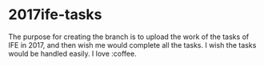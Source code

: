 # 2017ife-tasks
The purpose for creating the branch is to upload the work of the tasks of IFE in 2017, and then wish me would complete all the tasks.
I wish the tasks would be handled easily.
I love :coffee.
